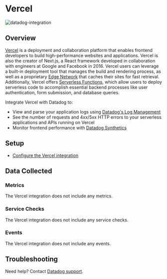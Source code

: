 # Vercel

![datadog-integration][1]

## Overview

[Vercel][2] is a deployment and collaboration platform that enables frontend developers to build high-performance websites and applications. Vercel is also the creator of Next.js, a React framework developed in collaboration with engineers at Google and Facebook in 2016. Vercel users can leverage a built-in deployment tool that manages the build and rendering process, as well as a proprietary [Edge Network][3] that caches their sites for fast retrieval. Additionally, Vercel offers [Serverless Functions][4], which allow users to deploy serverless code to accomplish essential backend processes like user authentication, form submission, and database queries.

Integrate Vercel with Datadog to:

- View and parse your application logs using [Datadog's Log Management][5]
- See the number of requests and 4xx/5xx HTTP errors to your serverless applications and APIs running on Vercel
- Monitor frontend performance with [Datadog Synthetics][6]

## Setup

- [Configure the Vercel integration][7]

## Data Collected

### Metrics

The Vercel integration does not include any metrics.

### Service Checks

The Vercel integration does not include any service checks.

### Events

The Vercel integration does not include any events.

## Troubleshooting

Need help? Contact [Datadog support][8].

[1]: https://raw.githubusercontent.com/DataDog/integrations-extras/master/vercel/images/logo-full-black.png
[2]: https://vercel.com/
[3]: https://vercel.com/docs/edge-network/overview
[4]: https://vercel.com/docs/serverless-functions/introduction
[5]: /logs/
[6]: /synthetics/
[7]: https://app.datadoghq.com/setup/vercel
[8]: /help/